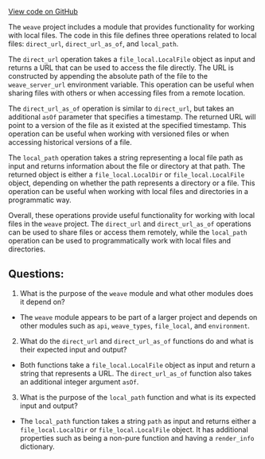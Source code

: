 [View code on GitHub](https://github.com/wandb/weave/weave/ops_primitives/file_local.py)

The `weave` project includes a module that provides functionality for working with local files. The code in this file defines three operations related to local files: `direct_url`, `direct_url_as_of`, and `local_path`.

The `direct_url` operation takes a `file_local.LocalFile` object as input and returns a URL that can be used to access the file directly. The URL is constructed by appending the absolute path of the file to the `weave_server_url` environment variable. This operation can be useful when sharing files with others or when accessing files from a remote location.

The `direct_url_as_of` operation is similar to `direct_url`, but takes an additional `asOf` parameter that specifies a timestamp. The returned URL will point to a version of the file as it existed at the specified timestamp. This operation can be useful when working with versioned files or when accessing historical versions of a file.

The `local_path` operation takes a string representing a local file path as input and returns information about the file or directory at that path. The returned object is either a `file_local.LocalDir` or `file_local.LocalFile` object, depending on whether the path represents a directory or a file. This operation can be useful when working with local files and directories in a programmatic way.

Overall, these operations provide useful functionality for working with local files in the `weave` project. The `direct_url` and `direct_url_as_of` operations can be used to share files or access them remotely, while the `local_path` operation can be used to programmatically work with local files and directories.
## Questions: 
 1. What is the purpose of the `weave` module and what other modules does it depend on?
- The `weave` module appears to be part of a larger project and depends on other modules such as `api`, `weave_types`, `file_local`, and `environment`.
2. What do the `direct_url` and `direct_url_as_of` functions do and what is their expected input and output?
- Both functions take a `file_local.LocalFile` object as input and return a string that represents a URL. The `direct_url_as_of` function also takes an additional integer argument `asOf`.
3. What is the purpose of the `local_path` function and what is its expected input and output?
- The `local_path` function takes a string `path` as input and returns either a `file_local.LocalDir` or `file_local.LocalFile` object. It has additional properties such as being a non-pure function and having a `render_info` dictionary.